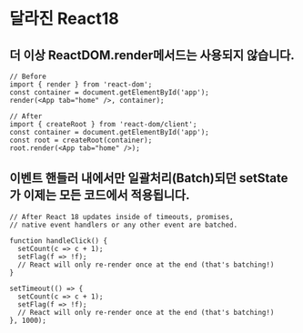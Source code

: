 # 달라진 React18

## 더 이상 ReactDOM.render메서드는 사용되지 않습니다.

```
// Before
import { render } from 'react-dom';
const container = document.getElementById('app');
render(<App tab="home" />, container);

// After
import { createRoot } from 'react-dom/client';
const container = document.getElementById('app');
const root = createRoot(container);
root.render(<App tab="home" />);
```

## 이벤트 핸들러 내에서만 일괄처리(Batch)되던 setState가 이제는 모든 코드에서 적용됩니다.

```
// After React 18 updates inside of timeouts, promises,
// native event handlers or any other event are batched.

function handleClick() {
  setCount(c => c + 1);
  setFlag(f => !f);
  // React will only re-render once at the end (that's batching!)
}

setTimeout(() => {
  setCount(c => c + 1);
  setFlag(f => !f);
  // React will only re-render once at the end (that's batching!)
}, 1000);
```
